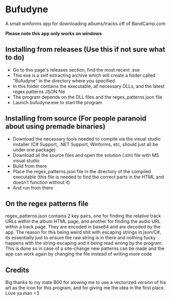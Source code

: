 # Bufudyne
A small winforms app for downloading albums/tracks off of BandCamp.com

__Please note this app only works on windows__

## Installing from releases (Use this if not sure what to do)

* Go to this page's releases section, find the most recent .exe
* This exe is a self extracting archive which will create a folder called "Bufudyne" in the directory where you specified
* In this folder contains the executable, all necessary DLLs, and the latest regex patterns JSON file
* The program depends on the DLL files and the regex_patterns.json file
* Launch bufudyne.exe to start the program

## Installing from source (For people paranoid about using premade binaries)

* Download the necessary tools needed to compile via the visual studio installer (C# Support, .NET Support, Winforms, etc, should just all be under one package)
* Download all the source files and open the solution (.sln) file with MS visual studio 
* Build from there
* Place the regex_patterns.json file in the directory of the compiled executable (this file is needed to find the correct parts in the HTML and doesn't function without it)
* And run from there

## On the regex patterns file

regex_patterns.json contains 2 key pairs, one for finding the relative track URLs within the album HTML page, and another for finding the audio URL within a track page.
They are encoded in base64 and are decoded by the app. The reason for this being weird shit with escaping strings in json/C#, its essentially just to ensure the raw string is in there and nothing fucky happens with the string-escaping and it being read wrong by the program.
This is done so in case of a site-change new patterns can be made and the app can work again by changing the file instead of writing more code

## Credits
Big thanks to my mate B00 for alowing me to use a vectorized version of his art as the icon for this program, and for giving me the idea in the first place. Love ya man <3
